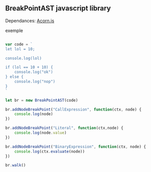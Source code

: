 ## BreakPointAST javascript library

Dependances:
<a href="https://github.com/acornjs/acorn">Acorn.js</a>


exemple
```js

var code = `
let lol = 10;

console.log(lol)

if (lol == 10 + 10) {
	console.log("ok")
} else {
	console.log("nop")
}
`	

let br = new BreakPointAST(code)

br.addNodeBreakPoint("CallExpression", function(ctx, node) {
	console.log(node)
})

br.addNodeBreakPoint("Literal", function(ctx,node) {
	console.log(node.value)
})

br.addNodeBreakPoint("BinaryExpression", function(ctx, node) {
	console.log(ctx.evaluate(node))
})

br.walk()

```